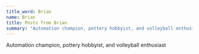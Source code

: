 ```yaml
---
title_word: Brian
name: Brian
title: Posts from Brian
summary: "Automation champion, pottery hobbyist, and volleyball enthusiast"
---
```



Automation champion, pottery hobbyist, and volleyball enthusiast
